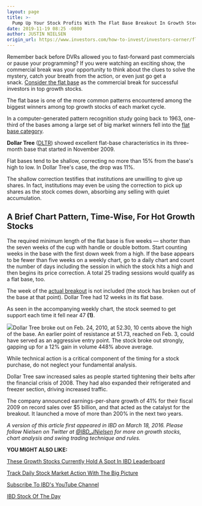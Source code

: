 ```yaml
---
layout: page
title: >-
  Pump Up Your Stock Profits With The Flat Base Breakout In Growth Stocks
date: 2019-11-19 08:25 -0800
author: JUSTIN NIELSEN
origin_url: https://www.investors.com/how-to-invest/investors-corner/flat-base-stock-dollar-tree-breakout/
---
```


Remember back before DVRs allowed you to fast-forward past commercials or pause your programming? If you were watching an exciting show, the commercial break was your opportunity to think about the clues to solve the mystery, catch your breath from the action, or even just go get a snack. [Consider the flat base](https://www.investors.com/how-to-invest/investors-corner/when-to-buy-the-basics-of-a-flat-base-a-super-growth-stock-pattern/) as the commercial break for successful investors in top growth stocks.

The flat base is one of the more common patterns encountered among the biggest winners among top growth stocks of each market cycle.

In a computer-generated pattern recognition study going back to 1963, one-third of the bases among a large set of big market winners fell into the [flat base category](https://www.investors.com/how-to-invest/investors-corner/chart-patterns-flat-base-dull-trade-positive-action/).

**Dollar Tree** ([DLTR](https://research.investors.com/quote.aspx?symbol=DLTR)) showed excellent flat-base characteristics in its three-month base that started in November 2009.

Flat bases tend to be shallow, correcting no more than 15% from the base's high to low. In Dollar Tree's case, the drop was 11%.

The shallow correction testifies that institutions are unwilling to give up shares. In fact, institutions may even be using the correction to pick up shares as the stock comes down, absorbing any selling with quiet accumulation.

## A Brief Chart Pattern, Time-Wise, For Hot Growth Stocks

The required minimum length of the flat base is five weeks — shorter than the seven weeks of the cup with handle or double bottom. Start counting weeks in the base with the first down week from a high. If the base appears to be fewer than five weeks on a weekly chart, go to a daily chart and count the number of days including the session in which the stock hits a high and then begins its price correction. A total 25 trading sessions would qualify as a flat base, too.

The week of the [actual breakout](https://www.investors.com/how-to-invest/investors-corner/what-is-stock-breakout/) is not included (the stock has broken out of the base at that point). Dollar Tree had 12 weeks in its flat base.

As seen in the accompanying weekly chart, the stock seemed to get support each time it fell near 47 **(1)**.

![](https://www.investors.com/wp-content/uploads/2019/03/IC_dltr032819-300x158.jpg)Dollar Tree broke out on Feb. 24, 2010, at 52.30, 10 cents above the high of the base. An earlier point of resistance at 51.73, reached on Feb. 3, could have served as an aggressive entry point. The stock broke out strongly, gapping up for a 12% gain in volume 448% above average.

While technical action is a critical component of the timing for a stock purchase, do not neglect your fundamental analysis.

Dollar Tree saw increased sales as people started tightening their belts after the financial crisis of 2008. They had also expanded their refrigerated and freezer section, driving increased traffic.

The company announced earnings-per-share growth of 41% for their fiscal 2009 on record sales over \$5 billion, and that acted as the catalyst for the breakout. It launched a move of more than 200% in the next two years.

_A version of this article first appeared in IBD on March 18, 2016. Please follow Nielsen on Twitter at [@IBD_JNielsen](https://twitter.com/IBD_JNielsen) for more on growth stocks, chart analysis and swing trading technique and rules._

**YOU MIGHT ALSO LIKE:**

[These Growth Stocks Currently Hold A Spot In IBD Leaderboard](https://www.investors.com/product/leaderboard/?artProdLink=Leaderboard)

[Track Daily Stock Market Action With The Big Picture](https://www.investors.com/category/market-trend/the-big-picture/)

[Subscribe To IBD's YouTube Channel](https://www.youtube.com/investorsbusinessdaily)

[IBD Stock Of The Day](https://www.investors.com/research/ibd-stock-of-the-day/)
